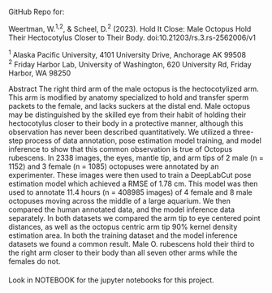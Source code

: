GitHub Repo for:

Weertman, W.<sup>1,2</sup>, & Scheel, D.<sup>2</sup> (2023). Hold It Close: Male Octopus Hold Their Hectocotylus Closer to Their Body. doi:10.21203/rs.3.rs-2562006/v1

<sup>1</sup> Alaska Pacific University, 4101 University Drive, Anchorage AK 99508  
<sup>2</sup> Friday Harbor Lab, University of Washington, 620 University Rd, Friday Harbor, WA 98250

Abstract
The right third arm of the male octopus is the hectocotylized arm. This arm is modified by anatomy specialized to hold and transfer sperm packets to the female, and lacks suckers at the distal end. Male octopus may be distinguished by the skilled eye from their habit of holding their hectocotylus closer to their body in a protective manner, although this observation has never been described quantitatively. We utilized a three-step process of data annotation, pose estimation model training, and model inference to show that this common observation is true of Octopus rubescens. In 2338 images, the eyes, mantle tip, and arm tips of 2 male (n = 1152)  and 3 female (n = 1085) octopuses were annotated by an experimenter. These images were then used to train a DeepLabCut pose estimation model which achieved a RMSE of 1.78 cm. This model was then used to annotate 11.4 hours (n = 408985 images) of 4 female and 8 male octopuses moving across the middle of a large aquarium. We then compared the human annotated data, and the model inference data separately. In both datasets we compared the arm tip to eye centered point distances, as well as the octopus centric arm tip 90% kernel density estimation area. In both the training dataset and the model inference datasets we found a common result. Male O. rubescens hold their third to the right arm closer to their body than all seven other arms while the females do not. 

####

Look in NOTEBOOK for the jupyter notebooks for this project. 
